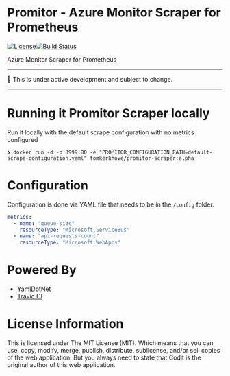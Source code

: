 # Promitor - Azure Monitor Scraper for Prometheus 
[![License](https://img.shields.io/github/license/mashape/apistatus.svg)](./LICENSE)[![Build Status](https://travis-ci.org/tomkerkhove/promitor.svg?branch=master)](https://travis-ci.org/tomkerkhove/promitor)

Azure Monitor Scraper for Prometheus

----------------------------

:rotating_light: This is under active development and subject to change.

----------------------------

# Running it Promitor Scraper locally
Run it locally with the default scrape configuration with no metrics configured
```
❯ docker run -d -p 8999:80 -e "PROMITOR_CONFIGURATION_PATH=default-scrape-configuration.yaml" tomkerkhove/promitor-scraper:alpha
```

# Configuration
Configuration is done via YAML file that needs to be in the `/config` folder.

```yaml
metrics:
  - name: "queue-size"
    resourceType: "Microsoft.ServiceBus"
  - name: "api-requests-count"
    resourceType: "Microsoft.WebApps"
```

# Powered By
- [YamlDotNet](https://github.com/aaubry/YamlDotNet)
- [Travic CI](https://travis-ci.com/)

# License Information
This is licensed under The MIT License (MIT). Which means that you can use, copy, modify, merge, publish, distribute, sublicense, and/or sell copies of the web application. But you always need to state that Codit is the original author of this web application.
